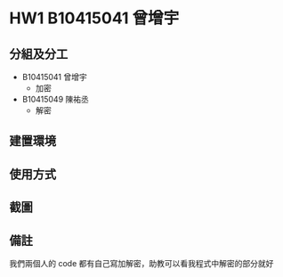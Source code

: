# HW1 B10415041 曾增宇

## 分組及分工
* B10415041 曾增宇
    * 加密
* B10415049 陳祐丞
    * 解密

## 建置環境


## 使用方式


## 截圖


## 備註
我們兩個人的 code 都有自己寫加解密，助教可以看我程式中解密的部分就好